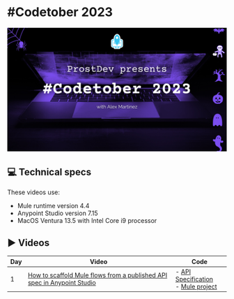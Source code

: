 # #Codetober 2023

<img src="/images/coverimage.png" width="700">

## 💻 Technical specs

These videos use:

- Mule runtime version 4.4 
- Anypoint Studio version 7.15 
- MacOS Ventura 13.5 with Intel Core i9 processor

## ▶️ Videos

| Day | Video | Code
|-|-|-
| 1 | [How to scaffold Mule flows from a published API spec in Anypoint Studio](https://youtu.be/5V5-bYz7ur0) | - [API Specification](/day1/api-spec/)</br>- [Mule project](/day1/mule-app/)
